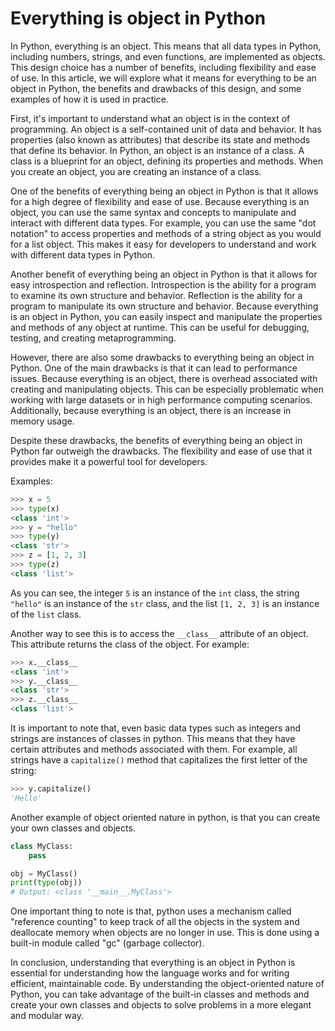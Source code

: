 # Everything is object in Python

In Python, everything is an object. This means that all data types in Python, including numbers, strings, and even functions, are implemented as objects. This design choice has a number of benefits, including flexibility and ease of use. In this article, we will explore what it means for everything to be an object in Python, the benefits and drawbacks of this design, and some examples of how it is used in practice.

First, it's important to understand what an object is in the context of programming. An object is a self-contained unit of data and behavior. It has properties (also known as attributes) that describe its state and methods that define its behavior. In Python, an object is an instance of a class. A class is a blueprint for an object, defining its properties and methods. When you create an object, you are creating an instance of a class.

One of the benefits of everything being an object in Python is that it allows for a high degree of flexibility and ease of use. Because everything is an object, you can use the same syntax and concepts to manipulate and interact with different data types. For example, you can use the same "dot notation" to access properties and methods of a string object as you would for a list object. This makes it easy for developers to understand and work with different data types in Python.

Another benefit of everything being an object in Python is that it allows for easy introspection and reflection. Introspection is the ability for a program to examine its own structure and behavior. Reflection is the ability for a program to manipulate its own structure and behavior. Because everything is an object in Python, you can easily inspect and manipulate the properties and methods of any object at runtime. This can be useful for debugging, testing, and creating metaprogramming.

However, there are also some drawbacks to everything being an object in Python. One of the main drawbacks is that it can lead to performance issues. Because everything is an object, there is overhead associated with creating and manipulating objects. This can be especially problematic when working with large datasets or in high performance computing scenarios. Additionally, because everything is an object, there is an increase in memory usage.

Despite these drawbacks, the benefits of everything being an object in Python far outweigh the drawbacks. The flexibility and ease of use that it provides make it a powerful tool for developers.

Examples:

```python
>>> x = 5
>>> type(x)
<class 'int'>
>>> y = "hello"
>>> type(y)
<class 'str'>
>>> z = [1, 2, 3]
>>> type(z)
<class 'list'>

```

As you can see, the integer `5` is an instance of the `int` class, the string `"hello"` is an instance of the `str` class, and the list `[1, 2, 3]` is an instance of the `list` class.

Another way to see this is to access the `__class__` attribute of an object. This attribute returns the class of the object. For example:

```python
>>> x.__class__
<class 'int'>
>>> y.__class__
<class 'str'>
>>> z.__class__
<class 'list'>
```

It is important to note that, even basic data types such as integers and strings are instances of classes in python. This means that they have certain attributes and methods associated with them. For example, all strings have a `capitalize()` method that capitalizes the first letter of the string:

```python
>>> y.capitalize()
'Hello'
```

Another example of object oriented nature in python, is that you can create your own classes and objects.

```python
class MyClass:
    pass

obj = MyClass()
print(type(obj))
# Output: <class '__main__.MyClass'>
```

One important thing to note is that, python uses a mechanism called "reference counting" to keep track of all the objects in the system and deallocate memory when objects are no longer in use. This is done using a built-in module called "gc" (garbage collector).

In conclusion, understanding that everything is an object in Python is essential for understanding how the language works and for writing efficient, maintainable code. By understanding the object-oriented nature of Python, you can take advantage of the built-in classes and methods and create your own classes and objects to solve problems in a more elegant and modular way.

